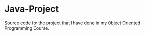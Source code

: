 # Java-Project
Source code for the project that I have done in my Object Oriented Programming Course. 
